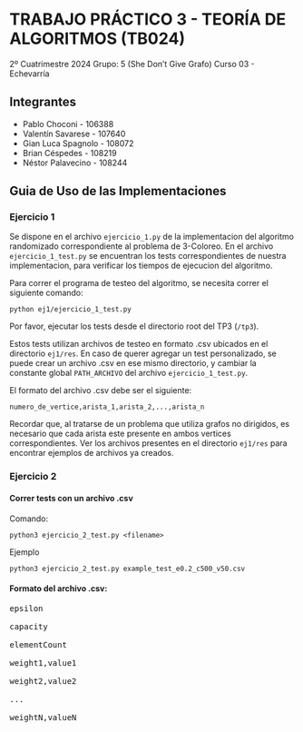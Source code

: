 # TRABAJO PRÁCTICO 3 - TEORÍA DE ALGORITMOS (TB024)

2º Cuatrimestre 2024
Grupo: 5 (She Don’t Give Grafo)
Curso 03 - Echevarría

## Integrantes

- Pablo Choconi - 106388
- Valentín Savarese - 107640
- Gian Luca Spagnolo - 108072
- Brian Céspedes - 108219
- Néstor Palavecino - 108244

## Guia de Uso de las Implementaciones

### Ejercicio 1

Se dispone en el archivo `ejercicio_1.py` de la implementacion del algoritmo randomizado correspondiente al problema de 3-Coloreo. En el archivo `ejercicio_1_test.py` se encuentran los tests correspondientes de nuestra implementacion, para verificar los tiempos de ejecucion del algoritmo.

Para correr el programa de testeo del algoritmo, se necesita correr el siguiente comando:

    python ej1/ejercicio_1_test.py

Por favor, ejecutar los tests desde el directorio root del TP3 (`/tp3`).

Estos tests utilizan archivos de testeo en formato .csv ubicados en el directorio `ej1/res`. En caso de querer agregar un test personalizado, se puede crear un archivo .csv en ese mismo directorio, y cambiar la constante global `PATH_ARCHIVO` del archivo `ejercicio_1_test.py`.

El formato del archivo .csv debe ser el siguiente:

    numero_de_vertice,arista_1,arista_2,...,arista_n

Recordar que, al tratarse de un problema que utiliza grafos no dirigidos, es necesario que cada arista este presente en ambos vertices correspondientes. Ver los archivos presentes en el directorio `ej1/res` para encontrar ejemplos de archivos ya creados.

### Ejercicio 2

#### Correr tests con un archivo .csv

Comando:

`python3 ejercicio_2_test.py <filename>`

Ejemplo

`python3 ejercicio_2_test.py example_test_e0.2_c500_v50.csv` 


#### Formato del archivo .csv:

<pre>
epsilon<br>
capacity<br>
elementCount<br>
weight1,value1<br>
weight2,value2<br>
...<br>
weightN,valueN<br>
</pre>


